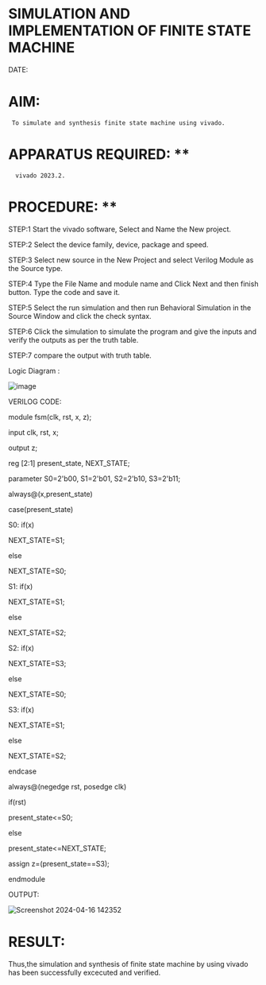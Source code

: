 # SIMULATION AND IMPLEMENTATION OF FINITE STATE MACHINE

DATE:

# AIM:

     To simulate and synthesis finite state machine using vivado.

# APPARATUS REQUIRED: **

      vivado 2023.2.

# PROCEDURE: **

STEP:1 Start the vivado software, Select and Name the New project.

STEP:2 Select the device family, device, package and speed.

STEP:3 Select new source in the New Project and select Verilog Module as the Source type.

STEP:4 Type the File Name and module name and Click Next and then finish button. Type the code and save it.

STEP:5 Select the run simulation and then run Behavioral Simulation in the Source Window and click the check syntax.

STEP:6 Click the simulation to simulate the program and give the inputs and verify the outputs as per the truth table.

STEP:7 compare the output with truth table.

Logic Diagram :

![image](https://github.com/navaneethans/VLSI-LAB-EXP-5/assets/6987778/34ec5d63-2b3b-4511-81ef-99f4572d5869)


VERILOG CODE:

module fsm(clk, rst, x, z);

input clk, rst, x;

output z;

reg [2:1] present_state, NEXT_STATE; 

parameter S0=2'b00, S1=2'b01, S2=2'b10, S3=2'b11;

always@(x,present_state)

case(present_state)

S0:	if(x)

NEXT_STATE=S1;

else

NEXT_STATE=S0;

S1:	if(x)

NEXT_STATE=S1;

else

NEXT_STATE=S2;

S2:	if(x)

NEXT_STATE=S3;

else

NEXT_STATE=S0;

S3:	if(x)

NEXT_STATE=S1;

else

NEXT_STATE=S2;

endcase

always@(negedge rst, posedge clk)

if(rst)

 present_state<=S0;

else 

present_state<=NEXT_STATE;

assign z=(present_state==S3);

endmodule

OUTPUT:

![Screenshot 2024-04-16 142352](https://github.com/teja2134/VLSI-LAB-EXP-5/assets/161149578/64241411-73cd-4df9-ad41-b57f4a106097)

# RESULT:

Thus,the simulation and synthesis of finite state machine by using vivado has been successfully excecuted and verified.



